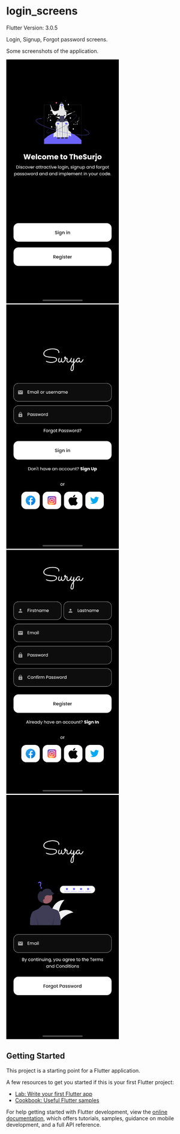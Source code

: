 # login_screens

Flutter Version: 3.0.5

Login, Signup, Forgot password screens.

Some screenshots of the application.
<div>
    <img src="/screenshots/home.png" width="300px"</img> 
    <img src="/screenshots/login.png" width="300px"</img> 
    <img src="/screenshots/register.png" width="300px"</img> 
    <img src="/screenshots/forgot-password.png" width="300px"</img> 
</div>

## Getting Started

This project is a starting point for a Flutter application.

A few resources to get you started if this is your first Flutter project:

- [Lab: Write your first Flutter app](https://docs.flutter.dev/get-started/codelab)
- [Cookbook: Useful Flutter samples](https://docs.flutter.dev/cookbook)

For help getting started with Flutter development, view the
[online documentation](https://docs.flutter.dev/), which offers tutorials,
samples, guidance on mobile development, and a full API reference.
